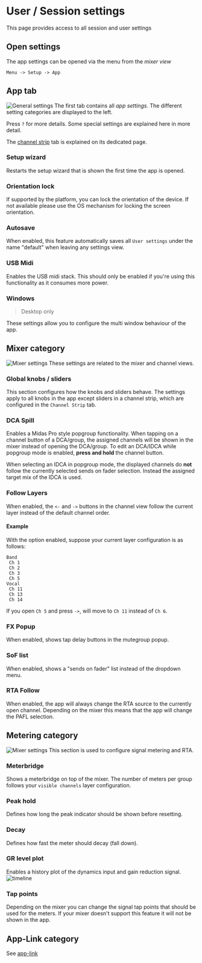 # User / Session settings

This page provides access to all session and user settings

## Open settings

The app settings can be opened via the menu from the *mixer view*

```menu
Menu -> Setup -> App
```

## App tab

![General settings](../img/settings/app.png)
The first tab contains all *app settings*. The different setting categories are displayed to the left.

Press `?` for more details. Some special settings are explained here in more detail.

The [channel strip](channel-strip.md) tab is explained on its dedicated page.

### Setup wizard

Restarts the setup wizard that is shown the first time the app is opened.

### Orientation lock

If supported by the platform, you can lock the orientation of the device. If not available please use the OS mechanism for locking the screen orientation.

### Autosave

When enabled, this feature automatically saves all `User settings` under the name "default" when leaving any settings view.

### USB Midi

Enables the USB midi stack. This should only be enabled if you're using this functionality as it consumes more power.

### Windows
>
>Desktop only

These settings allow you to configure the multi window behaviour of the app.

## Mixer category

![Mixer settings](../img/settings/session-mixer.png)
These settings are related to the mixer and channel views.

### Global knobs / sliders

This section configures how the knobs and sliders behave. The settings apply to all knobs in the app except sliders in a channel strip, which are configured in the `Channel Strip` tab.

### DCA Spill

Enables a Midas Pro style popgroup functionality.
When tapping on a channel button of a DCA/group, the assigned channels will be shown in the mixer instead of opening the DCA/group. To edit an DCA/IDCA while popgroup mode is enabled, **press and hold** the channel button.

When selecting an IDCA in popgroup mode, the displayed channels do **not** follow the currently selected sends on fader selection. Instead the assigned target mix of the IDCA is used.

### Follow Layers

When enabled, the `<-` and `->` buttons in the channel view follow the current layer instead of the default channel order.

#### Example

With the option enabled, suppose your current layer configuration is as follows:

```layer
Band
 Ch 1
 Ch 2
 Ch 3
 Ch 5
Vocal
 Ch 11
 Ch 13
 Ch 14
```

If you open `Ch 5` and press `->`, will move to `Ch 11` instead of `Ch 6`.

### FX Popup

When enabled, shows tap delay buttons in the mutegroup popup.

### SoF list

When enabled, shows a "sends on fader" list instead of the dropdown menu.

### RTA Follow

When enabled, the app will always change the RTA source to the currently open channel.
Depending on the mixer this means that the app will change the PAFL selection.

## Metering category

![Mixer settings](../img/settings/session-metering.png)
This section is used to configure signal metering and RTA.

### Meterbridge

Shows a meterbridge on top of the mixer. The number of meters per group follows your `visible channels` layer configuration.

### Peak hold

Defines how long the peak indicator should be shown before resetting.

### Decay

Defines how fast the meter should decay (fall down).

### GR level plot

Enables a history plot of the dynamics input and gain reduction signal.
![timeline](../img/dyn-timeline.png)

### Tap points

Depending on the mixer you can change the signal tap points that should be used for the meters.
If your mixer doesn't support this feature it will not be shown in the app.

## App-Link category

See [app-link](../app-link.md)
